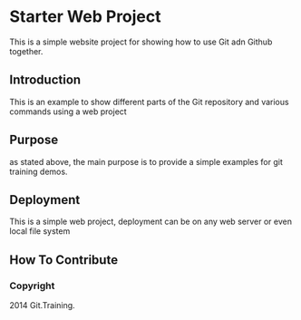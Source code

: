 # Starter Web Project

This is a simple website project for showing how to use Git adn Github together.

## Introduction

This is an example to show different parts of the Git repository and various commands using a web project

## Purpose

as stated above, the main purpose is to provide a simple examples for git training demos.

## Deployment

This is a simple web project, deployment can be on any web server or even local file system

## How To Contribute

### Copyright

2014 Git.Training.
